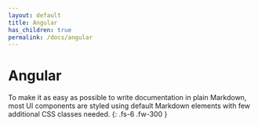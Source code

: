 ```yaml
---
layout: default
title: Angular
has_children: true
permalink: /docs/angular
---
```


# Angular

To make it as easy as possible to write documentation in plain Markdown, most UI components are styled using default Markdown elements with few additional CSS classes needed.
{: .fs-6 .fw-300 }
